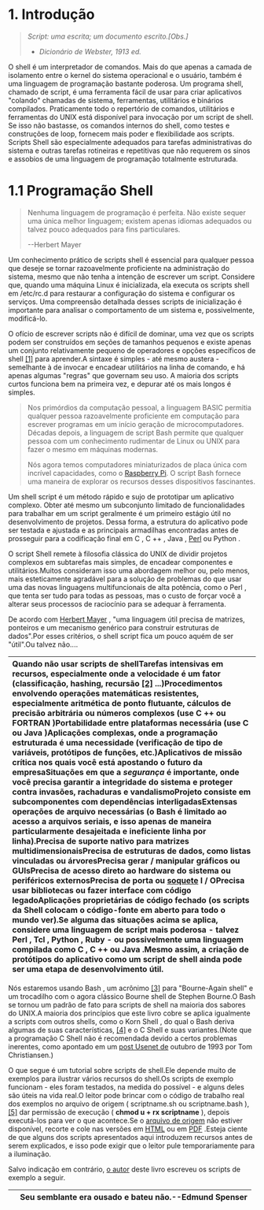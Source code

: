 # 1. Introdução

> _Script: uma escrita; um documento escrito.\[Obs.\]_
>
> * _Dicionário de Webster, 1913 ed._

O shell é um interpretador de comandos. Mais do que apenas a camada de isolamento entre o kernel do sistema operacional e o usuário, também é uma linguagem de programação bastante poderosa. Um programa shell, chamado de script, é uma ferramenta fácil de usar para criar aplicativos "colando" chamadas de sistema, ferramentas, utilitários e binários compilados. Praticamente todo o repertório de comandos, utilitários e ferramentas do UNIX está disponível para invocação por um script de shell. Se isso não bastasse, os comandos internos do shell, como testes e construções de loop, fornecem mais poder e flexibilidade aos scripts. Scripts Shell são especialmente adequados para tarefas administrativas do sistema e outras tarefas rotineiras e repetitivas que não requerem os sinos e assobios de uma linguagem de programação totalmente estruturada.

# 1.1 Programação Shell

> Nenhuma linguagem de programação é perfeita. Não existe sequer uma única melhor linguagem; existem apenas idiomas adequados ou talvez pouco adequados para fins particulares.
>
> --Herbert Mayer

Um conhecimento prático de scripts shell é essencial para qualquer pessoa que deseje se tornar razoavelmente proficiente na administração do sistema, mesmo que não tenha a intenção de escrever um script. Considere que, quando uma máquina Linux é inicializada, ela executa os scripts shell em /etc/rc.d para restaurar a configuração do sistema e configurar os serviços. Uma compreensão detalhada desses scripts de inicialização é importante para analisar o comportamento de um sistema e, possivelmente, modificá-lo.

O ofício de escrever scripts não é difícil de dominar, uma vez que os scripts podem ser construídos em seções de tamanhos pequenos e existe apenas um conjunto relativamente pequeno de operadores e opções específicos de shell [\[1\]](http://tldp.org/LDP/abs/html/abs-guide.html#FTN.AEN62) para aprender.A sintaxe é simples - até mesmo austera - semelhante à de invocar e encadear utilitários na linha de comando, e há apenas algumas "regras" que governam seu uso. A maioria dos scripts curtos funciona bem na primeira vez, e depurar até os mais longos é simples.

> Nos primórdios da computação pessoal, a linguagem BASIC permitia qualquer pessoa razoavelmente proficiente em computação para escrever programas em um início geração de microcomputadores. Décadas depois, a linguagem de script Bash permite que qualquer pessoa com um conhecimento rudimentar de Linux ou UNIX para fazer o mesmo em máquinas modernas.
>
> Nós agora temos computadores miniaturizados de placa única com incrível capacidades, como o [Raspberry Pi](http://www.raspberrypi.org/). O script Bash fornece uma maneira de explorar os recursos desses dispositivos fascinantes.

Um shell script é um método rápido e sujo de prototipar um aplicativo complexo. Obter até mesmo um subconjunto limitado de funcionalidades para trabalhar em um script geralmente é um primeiro estágio útil no desenvolvimento de projetos. Dessa forma, a estrutura do aplicativo pode ser testada e ajustada e as principais armadilhas encontradas antes de prosseguir para a codificação final em C , C ++ , Java , [Perl](http://tldp.org/LDP/abs/html/abs-guide.html#PERLREF) ou Python .

O script Shell remete à filosofia clássica do UNIX de dividir projetos complexos em subtarefas mais simples, de encadear componentes e utilitários.Muitos consideram isso uma abordagem melhor ou, pelo menos, mais esteticamente agradável para a solução de problemas do que usar uma das novas linguagens multifuncionais de alta potência, como o Perl , que tenta ser tudo para todas as pessoas, mas o custo de forçar você a alterar seus processos de raciocínio para se adequar à ferramenta.

De acordo com [Herbert Mayer](http://tldp.org/LDP/abs/html/abs-guide.html#MAYERREF) , "uma linguagem útil precisa de matrizes, ponteiros e um mecanismo genérico para construir estruturas de dados".Por esses critérios, o shell script fica um pouco aquém de ser "útil".Ou talvez não....

| Quando não usar scripts de shellTarefas intensivas em recursos, especialmente onde a velocidade é um fator \(classificação, hashing, recursão [\[2\]](http://tldp.org/LDP/abs/html/abs-guide.html#FTN.AEN87) ...\)Procedimentos envolvendo operações matemáticas resistentes, especialmente aritmética de ponto flutuante, cálculos de precisão arbitrária ou números complexos \(use C ++ ou FORTRAN \)Portabilidade entre plataformas necessária \(use C ou Java \)Aplicações complexas, onde a programação estruturada é uma necessidade \(verificação de tipo de variáveis, protótipos de funções, etc.\)Aplicativos de missão crítica nos quais você está apostando o futuro da empresaSituações em que a _segurança_ é importante, onde você precisa garantir a integridade do sistema e proteger contra invasões, rachaduras e vandalismoProjeto consiste em subcomponentes com dependências interligadasExtensas operações de arquivo necessárias \(o Bash é limitado ao acesso a arquivos seriais, e isso apenas de maneira particularmente desajeitada e ineficiente linha por linha\).Precisa de suporte nativo para matrizes multidimensionaisPrecisa de estruturas de dados, como listas vinculadas ou árvoresPrecisa gerar / manipular gráficos ou GUIsPrecisa de acesso direto ao hardware do sistema ou periféricos externosPrecisa de porta ou [soquete](http://tldp.org/LDP/abs/html/abs-guide.html#SOCKETREF) I / OPrecisa usar bibliotecas ou fazer interface com código legadoAplicações proprietárias de código fechado \(os scripts da Shell colocam o código-fonte em aberto para todo o mundo ver\).Se alguma das situações acima se aplica, considere uma linguagem de script mais poderosa - talvez Perl , Tcl , Python , Ruby - ou possivelmente uma linguagem compilada como C , C ++ ou Java .Mesmo assim, a criação de protótipos do aplicativo como um script de shell ainda pode ser uma etapa de desenvolvimento útil. |
| :--- |


Nós estaremos usando Bash , um acrônimo [\[3\]](http://tldp.org/LDP/abs/html/abs-guide.html#FTN.AEN139) para "Bourne-Again shell" e um trocadilho com o agora clássico Bourne shell de Stephen Bourne.O Bash se tornou um padrão de fato para scripts de shell na maioria dos sabores do UNIX.A maioria dos princípios que este livro cobre se aplica igualmente a scripts com outros shells, como o Korn Shell , do qual o Bash deriva algumas de suas características, [\[4\]](http://tldp.org/LDP/abs/html/abs-guide.html#FTN.AEN147) e o C Shell e suas variantes.\(Note que a programação C Shell não é recomendada devido a certos problemas inerentes, como apontado em um [post Usenet de](http://www.faqs.org/faqs/unix-faq/shell/csh-whynot/) outubro de 1993 por Tom Christiansen.\)

O que segue é um tutorial sobre scripts de shell.Ele depende muito de exemplos para ilustrar vários recursos do shell.Os scripts de exemplo funcionam - eles foram testados, na medida do possível - e alguns deles são úteis na vida real.O leitor pode brincar com o código de trabalho real dos exemplos no arquivo de origem \( scriptname.sh ou scriptname.bash \), [\[5\]](http://tldp.org/LDP/abs/html/abs-guide.html#FTN.AEN157) dar permissão de execução \( **chmod u + rx scriptname** \), depois executá-los para ver o que acontece.Se o [arquivo de origem](http://bash.deta.in/abs-guide-latest.tar.bz2) não estiver disponível, recorte e cole nas versões em [HTML](http://www.tldp.org/LDP/abs/abs-guide.html.tar.gz) ou em [PDF](http://bash.deta.in/abs-guide.pdf) .Esteja ciente de que alguns dos scripts apresentados aqui introduzem recursos antes de serem explicados, e isso pode exigir que o leitor pule temporariamente para a iluminação.

Salvo indicação em contrário, [o autor](mailto:thegrendel.abs@gmail.com) deste livro escreveu os scripts de exemplo a seguir.

|  | Seu semblante era ousado e bateu não.--Edmund Spenser |
| :--- | :--- |




